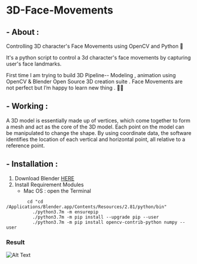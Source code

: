 # 3D-Face-Movements

## - About :

<p>Controlling 3D character's Face Movements using OpenCV and Python 🐍 </p>
<p>It's a python script to control a 3d character's face movements by capturing user's face landmarks.</p>
<p>First time I am trying to build 3D Pipeline-- Modeling , animation using OpenCV & Blender Open Source 3D creation suite .
  Face Movements are not perfect but I’m happy to learn new thing . 😬😎</p>
 
## - Working :
<p> A 3D model is essentially made up of vertices, which come together to form a mesh and act as the core of the 3D model. Each point on the model can be manipulated to change the shape. By using coordinate data, the software identifies the location of each vertical and horizontal point, all relative to a reference point.</p>
<p>

## - Installation :

1. Download Blender [HERE](https://www.blender.org/download/)
2. Install Requirement Modules <br>
      - Mac OS : open the Terminal
```
        cd "cd /Applications/Blender.app/Contents/Resources/2.81/python/bin"
          ./python3.7m -m ensurepip
          ./python3.7m -m pip install --upgrade pip --user
          ./python3.7m -m pip install opencv-contrib-python numpy --user
```

### Result

![Alt Text](3D-Face-Movements.gif)
